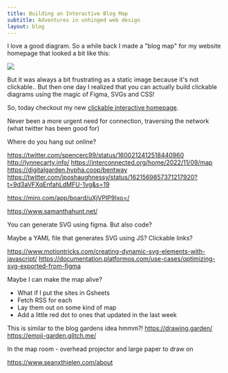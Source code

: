 ```yaml
---
title: Building an Interactive Blog Map
subtitle: Adventures in unhinged web design
layout: blog
---
```


I love a good diagram. So a while back I made a "blog map" for my website homepage that looked a bit like this:

![](https://tomcritchlow.com/images/homepage-jan-22.png)

But it was always a bit frustrating as a static image because it's not clickable.. But then one day I realized that you can actually build clickable diagrams using the magic of Figma, SVGs and CSS!

So, today checkout my new [clickable interactive homepage](https://tomcritchlow.com/).



Never been a more urgent need for connection, traversing the network (what twitter has been good for)

Where do you hang out online?

https://twitter.com/spencerc99/status/1600212412518440960
http://lynnecarty.info/
https://interconnected.org/home/2022/11/09/map
https://digitalgarden.hypha.coop/bentway
https://twitter.com/jposhaughnessy/status/1621569857371217920?t=9d3aVFXqEnfahLdMFU-1vg&s=19

https://miro.com/app/board/uXjVPIP9Ixo=/

https://www.samanthahunt.net/

You can generate SVG using figma. But also code?

Maybe a YAML file that generates SVG using JS? Clickable links?

https://www.motiontricks.com/creating-dynamic-svg-elements-with-javascript/
https://documentation.platformos.com/use-cases/optimizing-svg-exported-from-figma

Maybe I can make the map alive?
- What if I put the sites in Gsheets
- Fetch RSS for each
- Lay them out on some kind of map
- Add a little red dot to ones that updated in the last week

This is similar to the blog gardens idea hmmm?!
https://drawing.garden/
https://emoji-garden.glitch.me/

In the map room - overhead projector and large paper to draw on

https://www.seanxthielen.com/about